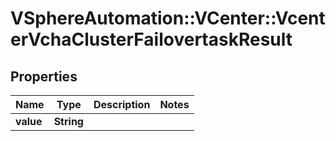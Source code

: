 # VSphereAutomation::VCenter::VcenterVchaClusterFailovertaskResult

## Properties
Name | Type | Description | Notes
------------ | ------------- | ------------- | -------------
**value** | **String** |  | 


